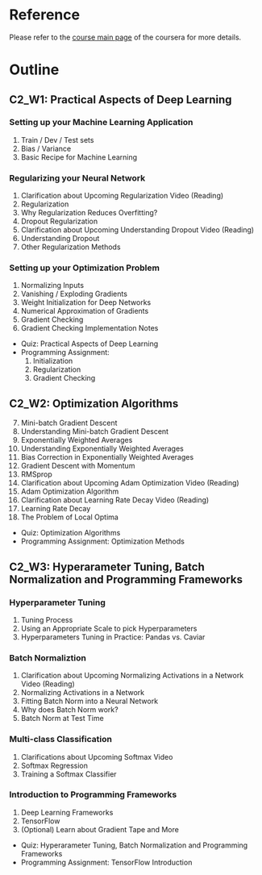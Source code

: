 # Reference
Please refer to the [course main page](https://www.coursera.org/learn/deep-neural-network/home/welcome) of the coursera for more details. 

# Outline
## C2_W1: Practical Aspects of Deep Learning

### 		Setting up your Machine Learning Application 

1. Train / Dev / Test sets 
1. Bias / Variance 
1. Basic Recipe for Machine Learning 
### 		Regularizing your Neural Network

1. Clarification about Upcoming Regularization Video (Reading)
1. Regularization 
1. Why Regularization Reduces Overfitting? 
1. Dropout Regularization 
1. Clarification about Upcoming Understanding Dropout Video (Reading) 
1. Understanding Dropout
1. Other Regularization Methods 

### 		Setting up your Optimization Problem 

1. Normalizing Inputs 
1. Vanishing / Exploding Gradients 
1. Weight Initialization for Deep Networks 
1. Numerical Approximation of Gradients 
1. Gradient Checking 
1. Gradient Checking Implementation Notes 

- Quiz: Practical Aspects of Deep Learning
- Programming Assignment: 
  1. Initialization 
  2. Regularization 
  2. Gradient Checking 

## C2_W2: Optimization Algorithms 

7. Mini-batch Gradient Descent 
7. Understanding Mini-batch Gradient Descent 
7. Exponentially Weighted Averages 
7. Understanding Exponentially Weighted Averages 
7. Bias Correction in Exponentially Weighted Averages 
7. Gradient Descent with Momentum 
7. RMSprop 
7. Clarification about Upcoming Adam Optimization Video (Reading)
7. Adam Optimization Algorithm 
7. Clarification about Learning Rate Decay Video (Reading)
7. Learning Rate Decay 
7. The Problem of Local Optima 

- Quiz: Optimization Algorithms 
- Programming Assignment: Optimization Methods

## C2_W3: Hyperarameter Tuning, Batch Normalization and Programming Frameworks 

### 		Hyperparameter Tuning 

1. Tuning Process 
1. Using an Appropriate Scale to pick Hyperparameters 
1. Hyperparameters Tuning in Practice: Pandas vs. Caviar 
### 		Batch Normaliztion 

1. Clarification about Upcoming Normalizing Activations in a Network Video (Reading)
2. Normalizing Activations in a Network 
3. Fitting Batch Norm into a Neural Network 
4. Why does Batch Norm work? 
5. Batch Norm at Test Time 

### 		Multi-class Classification 

1. Clarifications about Upcoming Softmax Video 
2. Softmax Regression 
3. Training a Softmax Classifier 

### 		Introduction to Programming Frameworks 

1. Deep Learning Frameworks 
2. TensorFlow 
3. (Optional) Learn about Gradient Tape and More 

- Quiz: Hyperarameter Tuning, Batch Normalization and Programming Frameworks 
- Programming Assignment: TensorFlow Introduction 
